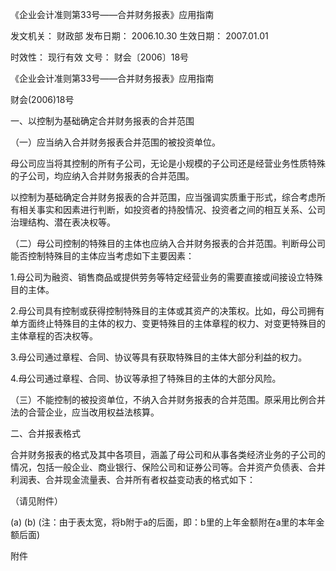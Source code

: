 
	
		
	
《企业会计准则第33号——合并财务报表》应用指南
	
	
发文机关：	财政部
发布日期：	2006.10.30
生效日期：	2007.01.01
	
时效性：	现行有效
文号：	财会〔2006〕18号
	
	

	
	

	
	

《企业会计准则第33号——合并财务报表》应用指南

财会(2006)18号

一、以控制为基础确定合并财务报表的合并范围

（一）应当纳入合并财务报表合并范围的被投资单位。

母公司应当将其控制的所有子公司，无论是小规模的子公司还是经营业务性质特殊的子公司，均应纳入合并财务报表的合并范围。

以控制为基础确定合并财务报表的合并范围，应当强调实质重于形式，综合考虑所有相关事实和因素进行判断，如投资者的持股情况、投资者之间的相互关系、公司治理结构、潜在表决权等。

（二）母公司控制的特殊目的主体也应纳入合并财务报表的合并范围。判断母公司能否控制特殊目的主体应当考虑如下主要因素：

1.母公司为融资、销售商品或提供劳务等特定经营业务的需要直接或间接设立特殊目的主体。

2.母公司具有控制或获得控制特殊目的主体或其资产的决策权。比如，母公司拥有单方面终止特殊目的主体的权力、变更特殊目的主体章程的权力、对变更特殊目的主体章程的否决权等。

3.母公司通过章程、合同、协议等具有获取特殊目的主体大部分利益的权力。

4.母公司通过章程、合同、协议等承担了特殊目的主体的大部分风险。

（三）不能控制的被投资单位，不纳入合并财务报表的合并范围。原采用比例合并法的合营企业，应当改用权益法核算。

二、合并报表格式

合并财务报表的格式及其中各项目，涵盖了母公司和从事各类经济业务的子公司的情况，包括一般企业、商业银行、保险公司和证券公司等。合并资产负债表、合并利润表、合并现金流量表、合并所有者权益变动表的格式如下：

（请见附件）

(a)
(b)
(注：由于表太宽，将b附于a的后面，即：b里的上年金额附在a里的本年金额后面)

附件

